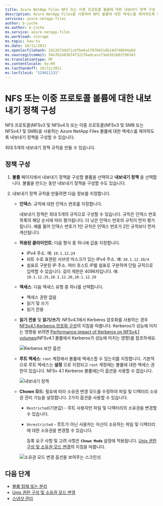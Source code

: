 ```yaml
---
title: Azure NetApp Files NFS 또는 이중 프로토콜 볼륨에 대한 내보내기 정책 구성 - Azure NetApp Files
description: Azure NetApp Files를 사용하여 NFS 볼륨에 대한 액세스를 제어하도록 내보내기 정책을 구성하는 방법을 설명합니다.
services: azure-netapp-files
author: b-juche
ms.author: b-juche
ms.service: azure-netapp-files
ms.workload: storage
ms.topic: how-to
ms.date: 10/11/2021
ms.openlocfilehash: 2412673dd71c6fbe6a1f070451db24d748694a8d
ms.sourcegitcommit: 54e7b2e036f4732276adcace73e6261b02f96343
ms.translationtype: MT
ms.contentlocale: ko-KR
ms.lasthandoff: 10/12/2021
ms.locfileid: "129811131"
---
```

# <a name="configure-export-policy-for-nfs-or-dual-protocol-volumes"></a>NFS 또는 이중 프로토콜 볼륨에 대한 내보내기 정책 구성

NFS 프로토콜(NFSv3 및 NFSv4.1) 또는 이중 프로토콜(NFSv3 및 SMB 또는 NFSv4.1 및 SMB)을 사용하는 Azure NetApp Files 볼륨에 대한 액세스를 제어하도록 내보내기 정책을 구성할 수 있습니다. 

최대 5개의 내보내기 정책 규칙을 만들 수 있습니다.

## <a name="configure-the-policy"></a>정책 구성 

1.  **볼륨** 페이지에서 내보내기 정책을 구성할 볼륨을 선택하고 **내보내기 정책** 을 선택합니다. 볼륨을 만드는 동안 내보내기 정책을 구성할 수도 있습니다.

2.  내보내기 정책 규칙을 만들려면 다음 정보를 지정합니다.   
    * **인덱스**: 규칙에 대한 인덱스 번호를 지정합니다.  
      
      내보내기 정책은 최대 5개의 규칙으로 구성할 수 있습니다. 규칙은 인덱스 번호 목록의 해당 순서에 따라 평가됩니다. 더 낮은 인덱스 번호의 규칙이 먼저 평가됩니다. 예를 들어 인덱스 번호가 1인 규칙은 인덱스 번호가 2인 규칙보다 먼저 계산됩니다. 

    * **허용된 클라이언트**: 다음 형식 중 하나에 값을 지정합니다.  
      * IPv4 주소. 예: `10.1.12.24`
      * 비트 수로 표현된 서브넷 마스크가 있는 IPv4 주소. 예: `10.1.12.10/4`
      * 쉼표로 구분된 IP 주소. 여러 호스트 IP를 쉼표로 구분하여 단일 규칙으로 입력할 수 있습니다. 길이 제한은 4096자입니다. 예: `10.1.12.25,10.1.12.28,10.1.12.29`

    * **액세스**: 다음 액세스 유형 중 하나를 선택합니다.  
      * 액세스 권한 없음 
      * 읽기 및 쓰기
      * 읽기 전용

    * **읽기 전용** 및 **읽기/쓰기**: NFSv4.1에서 Kerberos 암호화를 사용하는 경우 [NFSv4.1 Kerberos 암호화 구성](configure-kerberos-encryption.md)의 지침을 따릅니다.  Kerberos가 성능에 미치는 영향을 보려면 [Performance impact of Kerberos on NFSv4.1 volumes](performance-impact-kerberos.md)(NFSv4.1 볼륨에서 Kerberos가 성능에 미치는 영향)를 참조하세요. 

      ![Kerberos 보안 옵션](../media/azure-netapp-files/kerberos-security-options.png) 

    * **루트 액세스**: `root` 계정에서 볼륨에 액세스할 수 있는지를 지정합니다.  기본적으로 루트 액세스는 **설정** 으로 지정되고 `root` 계정에는 볼륨에 대한 액세스 권한이 있습니다.  NFSv 4.1 Kerberos 볼륨에는이 옵션을 사용할 수 없습니다.

      ![내보내기 정책](../media/azure-netapp-files/azure-netapp-files-export-policy.png) 

    * **Chown 모드**: 필요에 따라 소유권 변경 모드를 수정하여 파일 및 디렉터리 소유권 관리 기능을 설정합니다.  2가지 옵션을 사용할 수 있습니다.   

      * `Restricted`(기본값) - 루트 사용자만 파일 및 디렉터리의 소유권을 변경할 수 있습니다.
      * `Unrestricted` - 루트가 아닌 사용자는 자신이 소유하는 파일 및 디렉터리에 대한 소유권을 변경할 수 있습니다.  

        등록 요구 사항 및 고려 사항은 **`Chown Mode`** 설정에 적용됩니다. [Unix 권한 구성 및 소유권 모드 변경](configure-unix-permissions-change-ownership-mode.md)의 지침을 따릅니다.  

      ![소유권 모드 변경 옵션을 보여주는 스크린샷.](../media/azure-netapp-files/chown-mode-export-policy.png) 

## <a name="next-steps"></a>다음 단계 
* [볼륨 탑재 또는 분리](azure-netapp-files-mount-unmount-volumes-for-virtual-machines.md)
* [Unix 권한 구성 및 소유권 모드 변경](configure-unix-permissions-change-ownership-mode.md) 
* [스냅샷 관리](azure-netapp-files-manage-snapshots.md)
